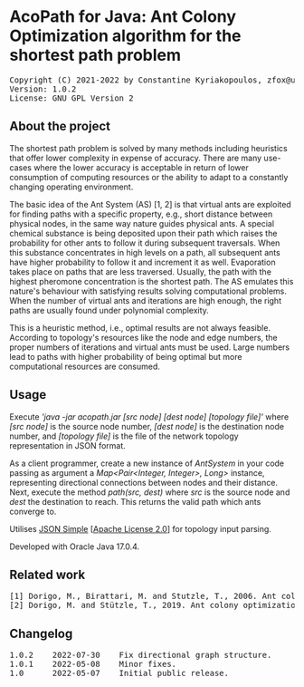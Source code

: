 # AcoPath for Java: Ant Colony Optimization algorithm for the shortest path problem

<pre>
Copyright (C) 2021-2022 by Constantine Kyriakopoulos, zfox@users.sourceforge.net
Version: 1.0.2
License: GNU GPL Version 2
</pre>


## About the project

The shortest path problem is solved by many methods including heuristics that offer lower complexity in expense of accuracy. There are many use-cases where the lower accuracy is acceptable in return of lower consumption of computing resources or the ability to adapt to a constantly changing operating environment.

The basic idea of the Ant System (AS) [1, 2] is that virtual ants are exploited for finding paths with a specific property, e.g., short distance between physical nodes, in the same way nature guides physical ants. A special chemical substance is being deposited upon their path which raises the probability for other ants to follow it during subsequent traversals. When this substance concentrates in high levels on a path, all subsequent ants have higher probability to follow it and increment it as well. Evaporation takes place on paths that are less traversed. Usually, the path with the highest pheromone concentration is the shortest path. The AS emulates this nature's behaviour with satisfying results solving computational problems. When the number of virtual ants and iterations are high enough, the right paths are usually found under polynomial complexity.

This is a heuristic method, i.e., optimal results are not always feasible. According to topology's resources like the node and edge numbers, the proper numbers of iterations and virtual ants must be used. Large numbers lead to paths with higher probability of being optimal but more computational resources are consumed.


## Usage

Execute _'java -jar acopath.jar [src node] [dest node] [topology file]'_ where _[src node]_ is the source node number, _[dest node]_ is the destination node number, and _[topology file]_ is the file of the network topology representation in JSON format.

As a client programmer, create a new instance of _AntSystem_ in your code passing as argument a _Map<Pair<Integer, Integer>, Long>_ instance, representing directional connections between nodes and their distance. Next, execute the method _path(src, dest)_ where _src_ is the source node and _dest_ the destination to reach. This returns the valid path which ants converge to.

Utilises [JSON Simple](https://storage.googleapis.com/google-code-archive-downloads/v2/code.google.com/json-simple/json-simple-1.1.1.jar) [[Apache License 2.0](https://www.apache.org/licenses/LICENSE-2.0)] for topology input parsing.

Developed with Oracle Java 17.0.4.


## Related work

<pre>
[1] Dorigo, M., Birattari, M. and Stutzle, T., 2006. Ant colony optimization. IEEE computational intelligence magazine, 1(4), pp. 28-39.
[2] Dorigo, M. and Stützle, T., 2019. Ant colony optimization: overview and recent advances. In Handbook of metaheuristics, pp. 311-351. Springer, Cham.
</pre>


## Changelog

<pre>
1.0.2    2022-07-30    Fix directional graph structure.
1.0.1    2022-05-08    Minor fixes.
1.0      2022-05-07    Initial public release.
</pre>
